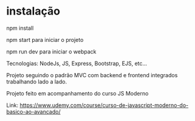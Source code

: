 # instalação

npm install

npm start para iniciar o projeto

npm run dev para iniciar o webpack

Tecnologias: NodeJs, JS, Express, Bootstrap, EJS, etc...

Projeto seguindo o padrão MVC com backend e frontend integrados trabalhando lado a lado.

Projeto feito em acompanhamento do curso JS Moderno

Link: https://www.udemy.com/course/curso-de-javascript-moderno-do-basico-ao-avancado/
